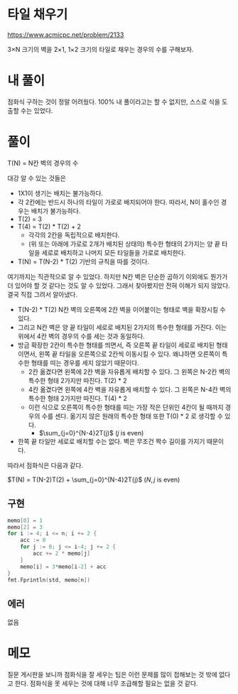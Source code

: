 # 타일 채우기

https://www.acmicpc.net/problem/2133

3×N 크기의 벽을 2×1, 1×2 크기의 타일로 채우는 경우의 수를 구해보자.

# 내 풀이

점화식 구하는 것이 정말 어려웠다. 100% 내 풀이라고는 할 수 없지만, 스스로 식을 도출할 수는 있었다.

# 풀이

T(N) = N칸 벽의 경우의 수

대강 알 수 있는 것들은

- 1X1이 생기는 배치는 불가능하다.
- 각 2칸에는 반드시 하나의 타일이 가로로 배치되어야 한다. 따라서, N이 홀수인 경우는 배치가 불가능하다.
- T(2) = 3
- T(4) = T(2) * T(2) + 2
    - 각각의 2칸을 독립적으로 배치한다.
    - (위 또는 아래에 가로로 2개가 배치된 상태의) 특수한 형태의 2가지는 양 끝 타일을 세로로 배치하고 나머지 모든 타일들을 가로로 배치한다.
- T(N) = T(N-2) * T(2) 기반의 규칙을 따를 것이다.

여기까지는 직관적으로 알 수 있었다. 하지만 N칸 벽은 단순한 곱하기 이외에도 뭔가가 더 있어야 할 것 같다는 것도 알 수 있었다. 그래서 찾아봤지만 전혀 이해가 되지 않았다. 결국 직접 그려서 알아냈다.

- T(N-2) * T(2) N칸 벽의 오른쪽에 2칸 벽을 이어붙이는 형태로 벽을 확장시킬 수 있다.
- 그리고 N칸 벽은 양 끝 타일이 세로로 배치된 2가지의 특수한 형태를 가진다. 이는 위에서 4칸 벽의 경우의 수를 세는 것과 동일하다.
- 방금 확장한 2칸이 특수한 형태를 띄면서, 즉 오른쪽 끝 타일이 세로로 배치된 형태이면서, 왼쪽 끝 타일을 오른쪽으로 2칸씩 이동시킬 수 있다. 왜냐하면 오른쪽이 특수한 형태를 띠는 경우를 세지 않았기 때문이다.
    - 2칸 옮겼다면 왼쪽에 2칸 벽을 자유롭게 배치할 수 있다. 그 왼쪽은 N-2칸 벽의 특수한 형태 2가지만 따진다. T(2) * 2
    - 4칸 옮겼다면 왼쪽에 4칸 벽을 자유롭게 배치할 수 있다. 그 왼쪽은 N-4칸 벽의 특수한 형태 2가지만 따진다. T(4) * 2
    - 이런 식으로 오른쪽이 특수한 형태를 띠는 가장 작은 단위인 4칸이 될 때까지 경우의 수를 센다. 옮기지 않은 원래의 특수한 형태 또한 T(0) * 2 로 생각할 수 있다.
        - $\sum_{j=0}^{N-4}2T(j)$ ($j$ is even)
- 한쪽 끝 타일만 세로로 배치할 수는 없다. 벽은 무조건 짝수 길이를 가지기 때문이다.

따라서 점화식은 다음과 같다.

$T(N) = T(N-2)T(2) + \sum_{j=0}^{N-4}2T(j)$ ($N, j$ is even)

## 구현
```go
memo[0] = 1
memo[2] = 3
for i := 4; i <= n; i += 2 {
    acc := 0
    for j := 0; j <= i-4; j += 2 {
        acc += 2 * memo[j]
    }
    memo[i] = 3*memo[i-2] + acc
}
fmt.Fprintln(std, memo[n])
```

## 에러

없음

# 메모

질문 게시판을 보니까 점화식을 잘 세우는 팁은 이런 문제를 많이 접해보는 것 밖에 없다고 한다. 점화식을 못 세우는 것에 대해 너무 조급해할 필요는 없을 것 같다.